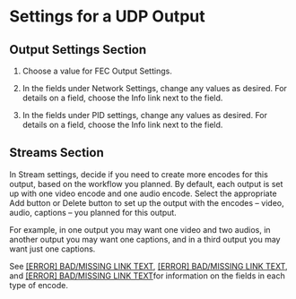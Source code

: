 # Settings for a UDP Output<a name="output-settings-udp"></a>

## Output Settings Section<a name="udp-output-section"></a>

1. Choose a value for FEC Output Settings\. 

1. In the fields under Network Settings, change any values as desired\. For details on a field, choose the Info link next to the field\.

1. In the fields under PID settings, change any values as desired\. For details on a field, choose the Info link next to the field\.

## Streams Section<a name="udp-streams-section"></a>

In Stream settings, decide if you need to create more encodes for this output, based on the workflow you planned\. By default, each output is set up with one video encode and one audio encode\. Select the appropriate Add button or Delete button to set up the output with the encodes – video, audio, captions – you planned for this output\.

For example, in one output you may want one video and two audios, in another output you may want one captions, and in a third output you may want just one captions\.

See [[ERROR] BAD/MISSING LINK TEXT](creating-a-channel-step6.md), [[ERROR] BAD/MISSING LINK TEXT](creating-a-channel-step7.md), and [[ERROR] BAD/MISSING LINK TEXT](creating-a-channel-step8.md)for information on the fields in each type of encode\.